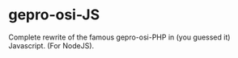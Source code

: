 # gepro-osi-JS
Complete rewrite of the famous gepro-osi-PHP in (you guessed it) Javascript. (For NodeJS).
